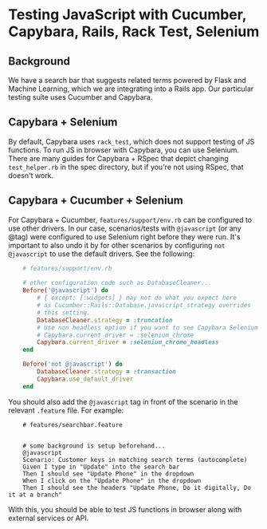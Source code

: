 # Testing JavaScript with Cucumber, Capybara, Rails, Rack Test, Selenium

## Background

We have a search bar that suggests related terms powered by Flask and Machine Learning, which we are integrating into a Rails app. Our particular testing suite uses Cucumber and Capybara.

## Capybara + Selenium
By default, Capybara uses `rack_test`, which does not support testing of JS functions. To run JS in browser with Capybara, you can use Selenium. There are many guides for Capybara + RSpec that depict changing `test_helper.rb` in the spec directory, but if you're not using RSpec, that doesn't work. 

## Capybara + Cucumber + Selenium 
For Capybara + Cucumber, `features/support/env.rb` can be configured to use other drivers. In our case, scenarios/tests with `@javascript` (or any @tag) were configured to use Selenium right before they were run. It's important to also undo it by for other scenarios by configuring `not @javascript` to use the default drivers. See the following:
```ruby
    # features/support/env.rb
    
    # other configuration code such as DatabaseCleaner...
    Before('@javascript') do
        # { except: [:widgets] } may not do what you expect here
        # as Cucumber::Rails::Database.javascript_strategy overrides
        # this setting.
        DatabaseCleaner.strategy = :truncation
        # Use non headless option if you want to see Capybara Selenium acting in a browser window
        # Capybara.current_driver = :selenium_chrome
        Capybara.current_driver = :selenium_chrome_headless
    end

    Before('not @javascript') do
        DatabaseCleaner.strategy = :transaction
        Capybara.use_default_driver 
    end
```
You should also add the `@javascript` tag in front of the scenario in the relevant `.feature` file. For example:
```Gherkin
    # features/searchbar.feature


    # some background is setup beforehand...
    @javascript
    Scenario: Customer keys in matching search terms (autocomplete)
    Given I type in "Update" into the search bar
    Then I should see "Update Phone" in the dropdown
    When I click on the "Update Phone" in the dropdown
    Then I should see the headers "Update Phone, Do it digitally, Do it at a branch"
```
With this, you should be able to test JS functions in browser along with external services or API.